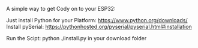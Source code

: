 A simple way to get Cody on to your ESP32:

Just install Python for your Platform: https://www.python.org/downloads/
Install pySerial: https://pythonhosted.org/pyserial/pyserial.html#installation

Run the Scipt: python ./install.py in your download folder
